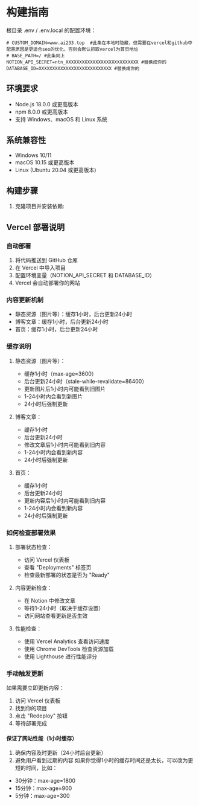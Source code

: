 # 构建指南

根目录 .env / .env.local 的配置环境：
```
# CUSTOM_DOMAIN=www.ai233.top  #此条在本地时隐藏，但需要在vercel和github中配置原因是更适合seo的优化，否则会默认抓取vercel为首页地址
# BASE_PATH=/ #此条同上
NOTION_API_SECRET=ntn_XXXXXXXXXXXXXXXXXXXXXXXXXXX #替换成你的
DATABASE_ID=XXXXXXXXXXXXXXXXXXXXXXXXXXX #替换成你的
```

## 环境要求
- Node.js 18.0.0 或更高版本
- npm 8.0.0 或更高版本
- 支持 Windows、macOS 和 Linux 系统

## 系统兼容性
- Windows 10/11
- macOS 10.15 或更高版本
- Linux (Ubuntu 20.04 或更高版本)

## 构建步骤

1. 克隆项目并安装依赖:

## Vercel 部署说明

### 自动部署
1. 将代码推送到 GitHub 仓库
2. 在 Vercel 中导入项目
3. 配置环境变量（NOTION_API_SECRET 和 DATABASE_ID）
4. Vercel 会自动部署你的网站

### 内容更新机制
- 静态资源（图片等）：缓存1小时，后台更新24小时
- 博客文章：缓存1小时，后台更新24小时
- 首页：缓存1小时，后台更新24小时

### 缓存说明
1. 静态资源（图片等）：
   - 缓存1小时（max-age=3600）
   - 后台更新24小时（stale-while-revalidate=86400）
   - 更新图片后1小时内可能看到旧图片
   - 1-24小时内会看到新图片
   - 24小时后强制更新

2. 博客文章：
   - 缓存1小时
   - 后台更新24小时
   - 修改文章后1小时内可能看到旧内容
   - 1-24小时内会看到新内容
   - 24小时后强制更新

3. 首页：
   - 缓存1小时
   - 后台更新24小时
   - 更新内容后1小时内可能看到旧内容
   - 1-24小时内会看到新内容
   - 24小时后强制更新

### 如何检查部署效果
1. 部署状态检查：
   - 访问 Vercel 仪表板
   - 查看 "Deployments" 标签页
   - 检查最新部署的状态是否为 "Ready"

2. 内容更新检查：
   - 在 Notion 中修改文章
   - 等待1-24小时（取决于缓存设置）
   - 访问网站查看更新是否生效

3. 性能检查：
   - 使用 Vercel Analytics 查看访问速度
   - 使用 Chrome DevTools 检查资源加载
   - 使用 Lighthouse 进行性能评分

### 手动触发更新
如果需要立即更新内容：
1. 访问 Vercel 仪表板
2. 找到你的项目
3. 点击 "Redeploy" 按钮
4. 等待部署完成
   
#### 保证了网站性能（1小时缓存）
1. 确保内容及时更新（24小时后台更新）
2. 避免用户看到过期的内容
如果你觉得1小时的缓存时间还是太长，可以改为更短的时间，比如：
- 30分钟：max-age=1800
- 15分钟：max-age=900
- 5分钟：max-age=300